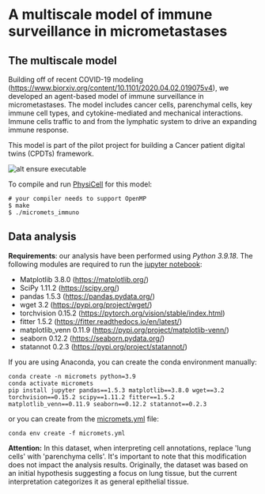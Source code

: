 # A multiscale model of immune surveillance in micrometastases

## The multiscale model
Building off of recent COVID-19 modeling (https://www.biorxiv.org/content/10.1101/2020.04.02.019075v4), we developed an agent-based model of immune surveillance in micrometastases. The model includes cancer cells, parenchymal cells, key immune cell types, and cytokine-mediated and mechanical interactions. Immune cells traffic to and from the lymphatic system to drive an expanding immune response.

This model is part of the pilot project for building a Cancer patient digital twins (CPDTs) framework.

![alt ensure executable](https://raw.githubusercontent.com/heberlr/micromets_immuno/development/beta/model_scheme.png)

To compile and run [PhysiCell](http://physicell.mathcancer.org/) for this model:

```
# your compiler needs to support OpenMP
$ make
$ ./micromets_immuno
```
## Data analysis
**Requirements**: our analysis have been performed using *Python 3.9.18*. The following modules are required to run the [jupyter notebook](https://github.com/heberlr/micromets_immuno/blob/development/Data_Analysis/PlotResults.ipynb):
- Matplotlib 3.8.0 (https://matplotlib.org/)
- SciPy 1.11.2 (https://scipy.org/)
- pandas 1.5.3 (https://pandas.pydata.org/)
- wget 3.2 (https://pypi.org/project/wget/)
- torchvision 0.15.2 (https://pytorch.org/vision/stable/index.html)
- fitter 1.5.2 (https://fitter.readthedocs.io/en/latest/)
- matplotlib_venn 0.11.9 (https://pypi.org/project/matplotlib-venn/)
- seaborn 0.12.2 (https://seaborn.pydata.org/)
- statannot 0.2.3 (https://pypi.org/project/statannot/) 

If you are using Anaconda, you can create the conda environment manually:
```
conda create -n micromets python=3.9
conda activate micromets
pip install jupyter pandas==1.5.3 matplotlib==3.8.0 wget==3.2 torchvision==0.15.2 scipy==1.11.2 fitter==1.5.2 matplotlib_venn==0.11.9 seaborn==0.12.2 statannot==0.2.3
```
or you can create from the [micromets.yml](https://github.com/heberlr/micromets_immuno/blob/development/Data_Analysis/micromets.yml) file:
```
conda env create -f micromets.yml
```

**Attention:** In this dataset, when interpreting cell annotations, replace 'lung cells' with 'parenchyma cells'. It's important to note that this modification does not impact the analysis results. Originally, the dataset was based on an initial hypothesis suggesting a focus on lung tissue, but the current interpretation categorizes it as general epithelial tissue.
